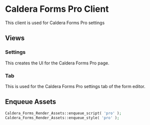 # Caldera Forms Pro Client
This client is used for Caldera Forms Pro settings

## Views
### Settings
This creates the UI for the Caldera Forms Pro page.

### Tab
This is used for the Caldera Forms Pro settings tab of the form editor.

## Enqueue Assets
```php
Caldera_Forms_Render_Assets::enqueue_script( 'pro' );
Caldera_Forms_Render_Assets::enqueue_style( 'pro' );
```